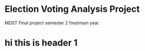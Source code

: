 # Election Voting Analysis Project
MDST Final project semester 2 freshman year.

# hi this is header 1


